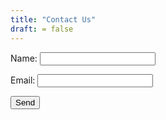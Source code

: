 ```yaml
---
title: "Contact Us"
draft: = false
---
```

<form name="contact" method="POST" data-netlify="true">
  <p>
    <label>Name: <input type="text" name="name" /></label>
  </p>
  <p>
    <label>Email: <input type="email" name="email" /></label>
  </p>
  <p>
    <button type="submit">Send</button>
  </p>
</form>
